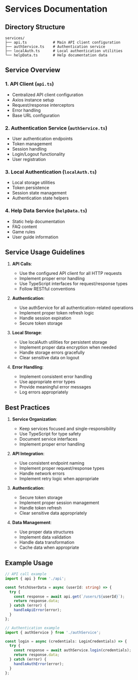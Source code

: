 # Services Documentation

## Directory Structure

```
services/
├── api.ts            # Main API client configuration
├── authService.ts    # Authentication service
├── localAuth.ts      # Local authentication utilities
└── helpData.ts       # Help documentation data
```

## Service Overview

### 1. API Client (`api.ts`)
- Centralized API client configuration
- Axios instance setup
- Request/response interceptors
- Error handling
- Base URL configuration

### 2. Authentication Service (`authService.ts`)
- User authentication endpoints
- Token management
- Session handling
- Login/Logout functionality
- User registration

### 3. Local Authentication (`localAuth.ts`)
- Local storage utilities
- Token persistence
- Session state management
- Authentication state helpers

### 4. Help Data Service (`helpData.ts`)
- Static help documentation
- FAQ content
- Game rules
- User guide information

## Service Usage Guidelines

1. **API Calls**:
   - Use the configured API client for all HTTP requests
   - Implement proper error handling
   - Use TypeScript interfaces for request/response types
   - Follow RESTful conventions

2. **Authentication**:
   - Use authService for all authentication-related operations
   - Implement proper token refresh logic
   - Handle session expiration
   - Secure token storage

3. **Local Storage**:
   - Use localAuth utilities for persistent storage
   - Implement proper data encryption when needed
   - Handle storage errors gracefully
   - Clear sensitive data on logout

4. **Error Handling**:
   - Implement consistent error handling
   - Use appropriate error types
   - Provide meaningful error messages
   - Log errors appropriately

## Best Practices

1. **Service Organization**:
   - Keep services focused and single-responsibility
   - Use TypeScript for type safety
   - Document service interfaces
   - Implement proper error handling

2. **API Integration**:
   - Use consistent endpoint naming
   - Implement proper request/response types
   - Handle network errors
   - Implement retry logic when appropriate

3. **Authentication**:
   - Secure token storage
   - Implement proper session management
   - Handle token refresh
   - Clear sensitive data appropriately

4. **Data Management**:
   - Use proper data structures
   - Implement data validation
   - Handle data transformation
   - Cache data when appropriate

## Example Usage

```typescript
// API call example
import { api } from './api';

const fetchUserData = async (userId: string) => {
  try {
    const response = await api.get(`/users/${userId}`);
    return response.data;
  } catch (error) {
    handleApiError(error);
  }
};

// Authentication example
import { authService } from './authService';

const login = async (credentials: LoginCredentials) => {
  try {
    const response = await authService.login(credentials);
    return response.data;
  } catch (error) {
    handleAuthError(error);
  }
}; 